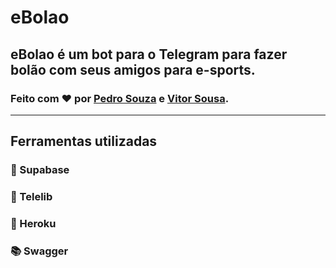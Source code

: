 # eBolao
## eBolao é um bot para o Telegram para fazer bolão com seus amigos para e-sports.
### Feito com ❤️ por [Pedro Souza](github.com/pjcsouza) e [Vitor Sousa](vss2).

<hr>

## Ferramentas utilizadas
### 🎲 Supabase
### 💬 Telelib
### 🦸 Heroku
### 📚 Swagger